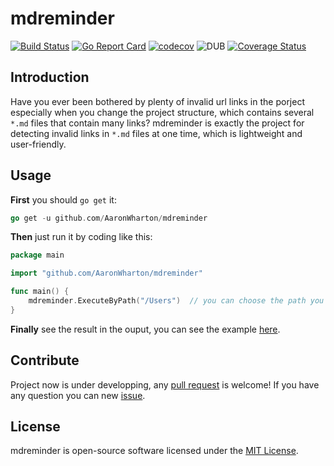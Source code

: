 # mdreminder

[![Build Status](https://travis-ci.org/AaronWharton/mdreminder.svg?branch=master)](https://travis-ci.org/AaronWharton/mdreminder)
[![Go Report Card](https://goreportcard.com/badge/github.com/AaronWharton/mdreminder)](https://goreportcard.com/report/github.com/AaronWharton/mdreminder)
[![codecov](https://codecov.io/gh/AaronWharton/mdreminder/branch/master/graph/badge.svg)](https://codecov.io/gh/AaronWharton/mdreminder)
![DUB](https://img.shields.io/dub/l/vibe-d.svg)
[![Coverage Status](https://coveralls.io/repos/github/AaronWharton/mdreminder/badge.svg)](https://coveralls.io/github/AaronWharton/mdreminder)

## Introduction

Have you ever been bothered by plenty of invalid url links in the porject especially when you change the project structure, which contains several `*.md` files that contain many links? mdreminder is exactly the project for detecting invalid links in `*.md` files at one time, which is lightweight and user-friendly.

## Usage
**First** you should `go get` it:
  ```go
  go get -u github.com/AaronWharton/mdreminder
  ```

**Then** just run it by coding like this:
  ```go
  package main
  
  import "github.com/AaronWharton/mdreminder"
  
  func main() {
	  mdreminder.ExecuteByPath("/Users")  // you can choose the path you want to detect, note some directories may need access permission
  }
  ```

**Finally** see the result in the ouput, you can see the example [here](https://github.com/AaronWharton/mdreminder/tree/master/_example).

## Contribute
Project now is under developping, any [pull request](https://github.com/AaronWharton/mdreminder/pulls) is welcome! If you have any question you can new [issue](https://github.com/AaronWharton/mdreminder/issues).

## License
mdreminder is open-source software licensed under the [MIT License](https://github.com/AaronWharton/mdreminder/blob/master/LICENSE).
